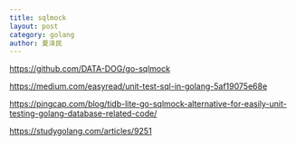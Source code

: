 ```yaml
---
title: sqlmock
layout: post
category: golang
author: 夏泽民
---
```

https://github.com/DATA-DOG/go-sqlmock

<!-- more -->
https://medium.com/easyread/unit-test-sql-in-golang-5af19075e68e

https://pingcap.com/blog/tidb-lite-go-sqlmock-alternative-for-easily-unit-testing-golang-database-related-code/

https://studygolang.com/articles/9251